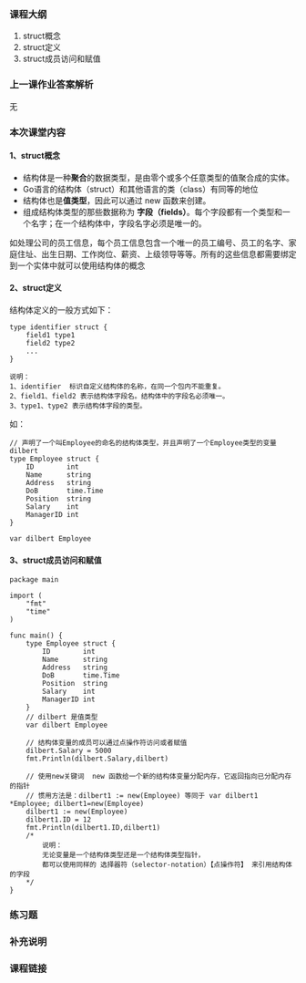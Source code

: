 ### 课程大纲

1. struct概念
2. struct定义
3. struct成员访问和赋值

### 上一课作业答案解析

无

### 本次课堂内容

#### 1、struct概念

- 结构体是一种**聚合**的数据类型，是由零个或多个任意类型的值聚合成的实体。
- Go语言的结构体（struct）和其他语言的类（class）有同等的地位
- 结构体也是**值类型**，因此可以通过 new 函数来创建。
- 组成结构体类型的那些数据称为 **字段（fields）**。每个字段都有一个类型和一个名字；在一个结构体中，字段名字必须是唯一的。

如处理公司的员工信息，每个员工信息包含一个唯一的员工编号、员工的名字、家庭住址、出生日期、工作岗位、薪资、上级领导等等。所有的这些信息都需要绑定到一个实体中就可以使用结构体的概念

#### 2、struct定义

结构体定义的一般方式如下：

```
type identifier struct {
    field1 type1
    field2 type2
    ...
}

说明：
1、identifier  标识自定义结构体的名称，在同一个包内不能重复。
2、field1、field2 表示结构体字段名。结构体中的字段名必须唯一。
3、type1、type2 表示结构体字段的类型。
```

如：

```
// 声明了一个叫Employee的命名的结构体类型，并且声明了一个Employee类型的变量dilbert
type Employee struct {
    ID        int
    Name      string
    Address   string
    DoB       time.Time
    Position  string
    Salary    int
    ManagerID int
}

var dilbert Employee
```

#### 3、struct成员访问和赋值

```
package main

import (
	"fmt"
	"time"
)

func main() {
	type Employee struct {
		ID        int
		Name      string
		Address   string
		DoB       time.Time
		Position  string
		Salary    int
		ManagerID int
	}
	// dilbert 是值类型
	var dilbert Employee

	// 结构体变量的成员可以通过点操作符访问或者赋值
	dilbert.Salary = 5000
	fmt.Println(dilbert.Salary,dilbert)

	// 使用new关键词  new 函数给一个新的结构体变量分配内存，它返回指向已分配内存的指针
	// 惯用方法是：dilbert1 := new(Employee) 等同于 var dilbert1 *Employee; dilbert1=new(Employee)
	dilbert1 := new(Employee)
	dilbert1.ID = 12
	fmt.Println(dilbert1.ID,dilbert1)
	/*
		说明：
		无论变量是一个结构体类型还是一个结构体类型指针，
	    都可以使用同样的 选择器符（selector-notation）【点操作符】 来引用结构体的字段
	*/
}
```

### 练习题

### 补充说明

### 课程链接